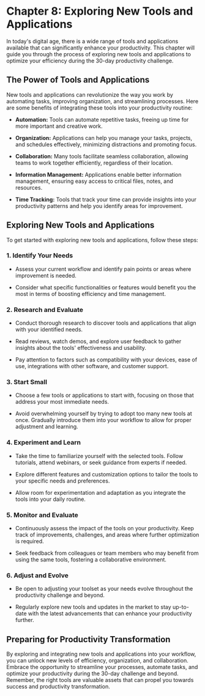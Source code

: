Chapter 8: Exploring New Tools and Applications
===============================================

In today's digital age, there is a wide range of tools and applications available that can significantly enhance your productivity. This chapter will guide you through the process of exploring new tools and applications to optimize your efficiency during the 30-day productivity challenge.

The Power of Tools and Applications
-----------------------------------

New tools and applications can revolutionize the way you work by automating tasks, improving organization, and streamlining processes. Here are some benefits of integrating these tools into your productivity routine:

* **Automation:** Tools can automate repetitive tasks, freeing up time for more important and creative work.

* **Organization:** Applications can help you manage your tasks, projects, and schedules effectively, minimizing distractions and promoting focus.

* **Collaboration:** Many tools facilitate seamless collaboration, allowing teams to work together efficiently, regardless of their location.

* **Information Management:** Applications enable better information management, ensuring easy access to critical files, notes, and resources.

* **Time Tracking:** Tools that track your time can provide insights into your productivity patterns and help you identify areas for improvement.

Exploring New Tools and Applications
------------------------------------

To get started with exploring new tools and applications, follow these steps:

### 1. Identify Your Needs

* Assess your current workflow and identify pain points or areas where improvement is needed.

* Consider what specific functionalities or features would benefit you the most in terms of boosting efficiency and time management.

### 2. Research and Evaluate

* Conduct thorough research to discover tools and applications that align with your identified needs.

* Read reviews, watch demos, and explore user feedback to gather insights about the tools' effectiveness and usability.

* Pay attention to factors such as compatibility with your devices, ease of use, integrations with other software, and customer support.

### 3. Start Small

* Choose a few tools or applications to start with, focusing on those that address your most immediate needs.

* Avoid overwhelming yourself by trying to adopt too many new tools at once. Gradually introduce them into your workflow to allow for proper adjustment and learning.

### 4. Experiment and Learn

* Take the time to familiarize yourself with the selected tools. Follow tutorials, attend webinars, or seek guidance from experts if needed.

* Explore different features and customization options to tailor the tools to your specific needs and preferences.

* Allow room for experimentation and adaptation as you integrate the tools into your daily routine.

### 5. Monitor and Evaluate

* Continuously assess the impact of the tools on your productivity. Keep track of improvements, challenges, and areas where further optimization is required.

* Seek feedback from colleagues or team members who may benefit from using the same tools, fostering a collaborative environment.

### 6. Adjust and Evolve

* Be open to adjusting your toolset as your needs evolve throughout the productivity challenge and beyond.

* Regularly explore new tools and updates in the market to stay up-to-date with the latest advancements that can enhance your productivity further.

Preparing for Productivity Transformation
-----------------------------------------

By exploring and integrating new tools and applications into your workflow, you can unlock new levels of efficiency, organization, and collaboration. Embrace the opportunity to streamline your processes, automate tasks, and optimize your productivity during the 30-day challenge and beyond. Remember, the right tools are valuable assets that can propel you towards success and productivity transformation.
